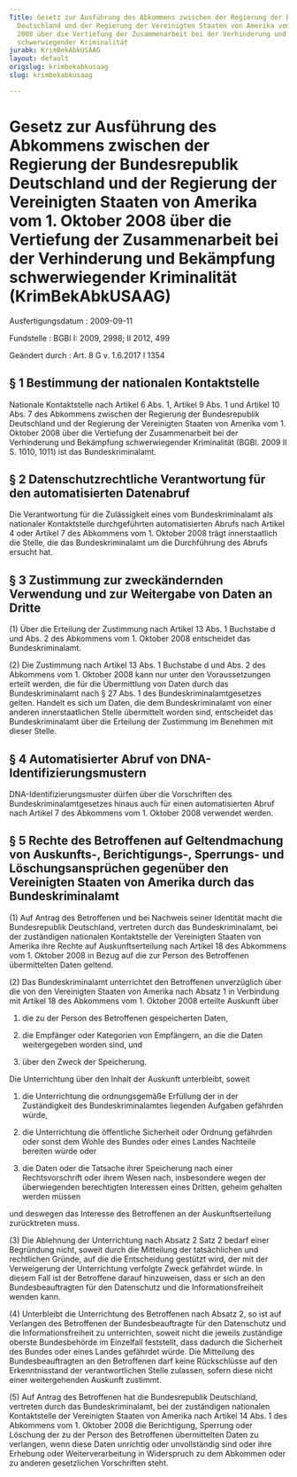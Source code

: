 ```yaml
---
Title: Gesetz zur Ausführung des Abkommens zwischen der Regierung der Bundesrepublik
  Deutschland und der Regierung der Vereinigten Staaten von Amerika vom 1. Oktober
  2008 über die Vertiefung der Zusammenarbeit bei der Verhinderung und Bekämpfung
  schwerwiegender Kriminalität
jurabk: KrimBekAbkUSAAG
layout: default
origslug: krimbekabkusaag
slug: krimbekabkusaag

---
```


# Gesetz zur Ausführung des Abkommens zwischen der Regierung der Bundesrepublik Deutschland und der Regierung der Vereinigten Staaten von Amerika vom 1. Oktober 2008 über die Vertiefung der Zusammenarbeit bei der Verhinderung und Bekämpfung schwerwiegender Kriminalität (KrimBekAbkUSAAG)

Ausfertigungsdatum
:   2009-09-11

Fundstelle
:   BGBl I: 2009, 2998; II 2012, 499

Geändert durch
:   Art. 8 G v. 1.6.2017 I 1354


## § 1 Bestimmung der nationalen Kontaktstelle

Nationale Kontaktstelle nach Artikel 6 Abs. 1, Artikel 9 Abs. 1 und
Artikel 10 Abs. 7 des Abkommens zwischen der Regierung der
Bundesrepublik Deutschland und der Regierung der Vereinigten Staaten
von Amerika vom 1. Oktober 2008 über die Vertiefung der Zusammenarbeit
bei der Verhinderung und Bekämpfung schwerwiegender Kriminalität
(BGBl. 2009 II S. 1010, 1011) ist das Bundeskriminalamt.


## § 2 Datenschutzrechtliche Verantwortung für den automatisierten Datenabruf

Die Verantwortung für die Zulässigkeit eines vom Bundeskriminalamt als
nationaler Kontaktstelle durchgeführten automatisierten Abrufs nach
Artikel 4 oder Artikel 7 des Abkommens vom 1. Oktober 2008 trägt
innerstaatlich die Stelle, die das Bundeskriminalamt um die
Durchführung des Abrufs ersucht hat.


## § 3 Zustimmung zur zweckändernden Verwendung und zur Weitergabe von Daten an Dritte

(1) Über die Erteilung der Zustimmung nach Artikel 13 Abs. 1 Buchstabe
d und Abs. 2 des Abkommens vom 1. Oktober 2008 entscheidet das
Bundeskriminalamt.

(2) Die Zustimmung nach Artikel 13 Abs. 1 Buchstabe d und Abs. 2 des
Abkommens vom 1. Oktober 2008 kann nur unter den Voraussetzungen
erteilt werden, die für die Übermittlung von Daten durch das
Bundeskriminalamt nach § 27 Abs. 1 des Bundeskriminalamtgesetzes
gelten. Handelt es sich um Daten, die dem Bundeskriminalamt von einer
anderen innerstaatlichen Stelle übermittelt worden sind, entscheidet
das Bundeskriminalamt über die Erteilung der Zustimmung im Benehmen
mit dieser Stelle.


## § 4 Automatisierter Abruf von DNA-Identifizierungsmustern

DNA-Identifizierungsmuster dürfen über die Vorschriften des
Bundeskriminalamtgesetzes hinaus auch für einen automatisierten Abruf
nach Artikel 7 des Abkommens vom 1. Oktober 2008 verwendet werden.


## § 5 Rechte des Betroffenen auf Geltendmachung von Auskunfts-, Berichtigungs-, Sperrungs- und Löschungsansprüchen gegenüber den Vereinigten Staaten von Amerika durch das Bundeskriminalamt

(1) Auf Antrag des Betroffenen und bei Nachweis seiner Identität macht
die Bundesrepublik Deutschland, vertreten durch das Bundeskriminalamt,
bei der zuständigen nationalen Kontaktstelle der Vereinigten Staaten
von Amerika ihre Rechte auf Auskunftserteilung nach Artikel 18 des
Abkommens vom 1. Oktober 2008 in Bezug auf die zur Person des
Betroffenen übermittelten Daten geltend.

(2) Das Bundeskriminalamt unterrichtet den Betroffenen unverzüglich
über die von den Vereinigten Staaten von Amerika nach Absatz 1 in
Verbindung mit Artikel 18 des Abkommens vom 1. Oktober 2008 erteilte
Auskunft über

1.  die zu der Person des Betroffenen gespeicherten Daten,


2.  die Empfänger oder Kategorien von Empfängern, an die die Daten
    weitergegeben worden sind, und


3.  über den Zweck der Speicherung.



Die Unterrichtung über den Inhalt der Auskunft unterbleibt, soweit

1.  die Unterrichtung die ordnungsgemäße Erfüllung der in der
    Zuständigkeit des Bundeskriminalamtes liegenden Aufgaben gefährden
    würde,


2.  die Unterrichtung die öffentliche Sicherheit oder Ordnung gefährden
    oder sonst dem Wohle des Bundes oder eines Landes Nachteile bereiten
    würde oder


3.  die Daten oder die Tatsache ihrer Speicherung nach einer
    Rechtsvorschrift oder ihrem Wesen nach, insbesondere wegen der
    überwiegenden berechtigten Interessen eines Dritten, geheim gehalten
    werden müssen



und deswegen das Interesse des Betroffenen an der Auskunftserteilung
zurücktreten muss.

(3) Die Ablehnung der Unterrichtung nach Absatz 2 Satz 2 bedarf einer
Begründung nicht, soweit durch die Mitteilung der tatsächlichen und
rechtlichen Gründe, auf die die Entscheidung gestützt wird, der mit
der Verweigerung der Unterrichtung verfolgte Zweck gefährdet würde. In
diesem Fall ist der Betroffene darauf hinzuweisen, dass er sich an den
Bundesbeauftragten für den Datenschutz und die Informationsfreiheit
wenden kann.

(4) Unterbleibt die Unterrichtung des Betroffenen nach Absatz 2, so
ist auf Verlangen des Betroffenen der Bundesbeauftragte für den
Datenschutz und die Informationsfreiheit zu unterrichten, soweit nicht
die jeweils zuständige oberste Bundesbehörde im Einzelfall feststellt,
dass dadurch die Sicherheit des Bundes oder eines Landes gefährdet
würde. Die Mitteilung des Bundesbeauftragten an den Betroffenen darf
keine Rückschlüsse auf den Erkenntnisstand der verantwortlichen Stelle
zulassen, sofern diese nicht einer weitergehenden Auskunft zustimmt.

(5) Auf Antrag des Betroffenen hat die Bundesrepublik Deutschland,
vertreten durch das Bundeskriminalamt, bei der zuständigen nationalen
Kontaktstelle der Vereinigten Staaten von Amerika nach Artikel 14 Abs.
1 des Abkommens vom 1. Oktober 2008 die Berichtigung, Sperrung oder
Löschung der zu der Person des Betroffenen übermittelten Daten zu
verlangen, wenn diese Daten unrichtig oder unvollständig sind oder
ihre Erhebung oder Weiterverarbeitung in Widerspruch zu dem Abkommen
oder zu anderen gesetzlichen Vorschriften steht.

